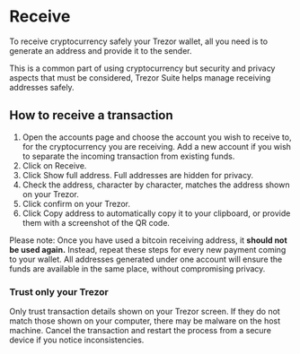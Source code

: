 # Receive

To receive cryptocurrency safely your Trezor wallet, all you need is to generate an address and provide it to the sender.

This is a common part of using cryptocurrency but security and privacy aspects that must be considered,  Trezor Suite helps manage receiving addresses safely.

## How to receive a transaction

1. Open the accounts page and choose the account you wish to receive to, for the cryptocurrency you are receiving. Add a new account if you wish to separate the incoming transaction from existing funds.
2. Click on Receive.
3. Click Show full address. Full addresses are hidden for privacy.
4. Check the address, character by character, matches the address shown on your Trezor.
5. Click confirm on your Trezor.
6. Click Copy address to automatically copy it to your clipboard, or provide them with a screenshot of the QR code.

Please note: Once you have used a bitcoin receiving address, it **should not be used again.** Instead, repeat these steps for every new payment coming to your wallet. All addresses generated under one account will ensure the funds are available in the same place, without compromising privacy.

### Trust only your Trezor

Only trust transaction details shown on your Trezor screen. If they do not match those shown on your computer, there may be malware on the host machine. Cancel the transaction and restart the process from a secure device if you notice inconsistencies.



